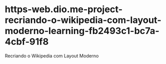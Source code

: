 # https-web.dio.me-project-recriando-o-wikipedia-com-layout-moderno-learning-fb2493c1-bc7a-4cbf-91f8
Recriando o Wikipedia com Layout Moderno
